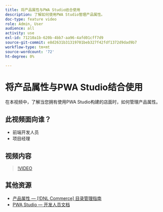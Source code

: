 ```yaml
---
title: 将产品属性与PWA Studio结合使用
description: 了解如何使用PWA Studio管理产品属性。
doc-type: feature video
role: Admin, User
audience: all
activity: use
exl-id: 71210a1b-620b-4bb7-aa96-4afd01cff7d9
source-git-commit: e8d2631b31319701beb327f42fdf1372d9dad9b7
workflow-type: tm+mt
source-wordcount: '72'
ht-degree: 0%

---
```


# 将产品属性与PWA Studio结合使用

在本视频中，了解当您拥有使用PWA Studio构建的店面时，如何管理产品属性。

## 此视频面向谁？

- 前端开发人员
- 项目经理

## 视频内容

>[!VIDEO](https://video.tv.adobe.com/v/343788?quality=12&learn=on)

## 其他资源

- [产品属性 —  [!DNL Commerce] 目录管理指南](https://experienceleague.adobe.com/docs/commerce-admin/catalog/product-attributes/product-attributes.html)
- [PWA Studio — 开发人员文档](https://developer.adobe.com/commerce/pwa-studio/)
